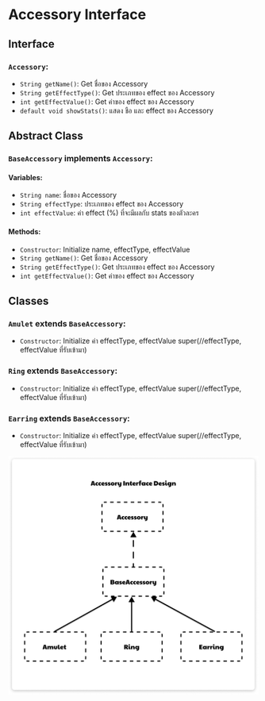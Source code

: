 # Accessory Interface

## Interface

### `Accessory`:
- `String getName()`: Get ชื่อของ Accessory
- `String getEffectType()`: Get ประเภทของ effect ของ Accessory
- `int getEffectValue()`: Get ค่าของ effect ของ Accessory
- `default void showStats()`: แสดง ชือ และ effect ของ Accessory
## Abstract Class

### `BaseAccessory` implements `Accessory`:
#### Variables:
- `String name`: ชื่อของ Accessory
- `String effectType`: ประเภทของ effect ของ Accessory
- `int effectValue`: ค่า effect (%) ที่จะมีผลกับ stats ของตัวละคร 

#### Methods:
- `Constructor`: Initialize name, effectType, effectValue
- `String getName()`: Get ชื่อของ Accessory
- `String getEffectType()`: Get ประเภทของ effect ของ Accessory
- `int getEffectValue()`: Get ค่าของ effect ของ Accessory

## Classes

### `Amulet` extends `BaseAccessory`:
- `Constructor`: Initialize ค่า effectType, effectValue super(//effectType, effectValue ที่รับเข้ามา)

### `Ring` extends `BaseAccessory`:
- `Constructor`: Initialize ค่า effectType, effectValue super(//effectType, effectValue ที่รับเข้ามา)

### `Earring` extends `BaseAccessory`:
- `Constructor`: Initialize ค่า effectType, effectValue super(//effectType, effectValue ที่รับเข้ามา)

![Local Image](AccessoryInterfaceDiagram.png)